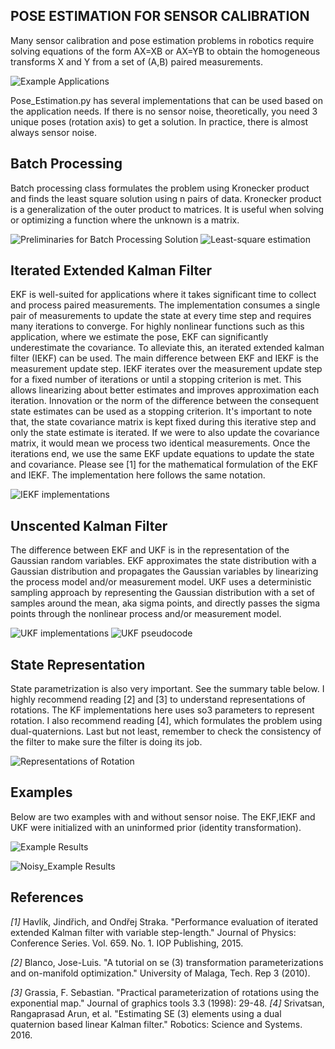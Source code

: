 ## POSE ESTIMATION FOR SENSOR CALIBRATION

Many sensor calibration and pose estimation problems in robotics require solving equations of the form AX=XB or AX=YB to obtain the homogeneous transforms X and Y from a set of (A,B) paired measurements.

![Example Applications](./Figures/pose_estimation_examples.png)

Pose_Estimation.py has several implementations that can be used based on the application needs. If there is no sensor noise, theoretically, you need 3 unique poses (rotation axis) to get a solution. In practice, there is almost always sensor noise.

## Batch Processing

Batch processing class formulates the problem using Kronecker product and finds the least square solution using n pairs of data. Kronecker product is a generalization of the outer product to matrices. It is useful when solving or optimizing a function where the unknown is a matrix.  

![Preliminaries for Batch Processing Solution](./Figures/Kronecker_Product.png)
![Least-square estimation](./Figures/LSE_solution.png)

## Iterated Extended Kalman Filter 
EKF is well-suited for applications where it takes significant time to collect and process paired measurements. The implementation consumes a single pair of measurements to update the state at every time step and requires many iterations to converge.  For highly nonlinear functions such as this application, where we estimate the pose, EKF can significantly underestimate the covariance. To alleviate this, an iterated extended kalman filter (IEKF) can be used. The main difference between EKF and IEKF is the measurement update step. IEKF iterates over the measurement update step for a fixed number of iterations or until a stopping criterion is met. This allows linearizing about better estimates and improves approximation each iteration.
Innovation or the norm of the difference between the consequent state estimates can be used as a stopping criterion. It's important to note that, the state covariance matrix is kept fixed during this iterative step and only the state estimate is iterated. If we were to also update the covariance matrix, it would mean we process two identical measurements.  Once the iterations end, we use the same EKF update equations to update the state and covariance. Please see [1] for the mathematical formulation of the EKF and IEKF. The implementation here follows the same notation. 

![IEKF implementations](./Figures/IEKF.png)

## Unscented Kalman Filter 
The difference between EKF and UKF is in the representation of the Gaussian random variables. EKF approximates the state distribution with a Gaussian distribution and propagates the Gaussian variables by linearizing the process model and/or measurement model. UKF uses a deterministic sampling approach by representing the Gaussian distribution with a set of samples around the mean, aka sigma points, and directly passes the sigma points through the nonlinear process and/or measurement model. 

![UKF implementations](./Figures/UKF.png)
![UKF pseudocode](./Figures/UKF_eqn.png)

## State Representation
State parametrization is also very important. See the summary table below. I highly recommend reading [2] and [3] to understand representations of rotations. The KF implementations here uses so3 parameters to represent rotation. I also recommend reading [4], which formulates the problem using dual-quaternions. Last but not least, remember to check the consistency of the filter to make sure the filter is doing its job.

![Representations of Rotation](./Figures/Rotation_representations.png)

## Examples

Below are two examples with and without sensor noise. The EKF,IEKF and UKF were initialized with an uninformed prior (identity transformation).

![Example Results](./Figures/example_results.png)


![Noisy_Example Results](./Figures/noisy_example_results.png)



## References
_[1]_  Havlík, Jindřich, and Ondřej Straka. "Performance evaluation of iterated extended Kalman filter with variable step-length." Journal of Physics: Conference Series. Vol. 659. No. 1. IOP Publishing, 2015.

_[2]_ Blanco, Jose-Luis. "A tutorial on se (3) transformation parameterizations and on-manifold optimization." University of Malaga, Tech. Rep 3 (2010).

_[3]_ Grassia, F. Sebastian. "Practical parameterization of rotations using the exponential map." Journal of graphics tools 3.3 (1998): 29-48.
_[4]_ Srivatsan, Rangaprasad Arun, et al. "Estimating SE (3) elements using a dual quaternion based linear Kalman filter." Robotics: Science and Systems. 2016.


